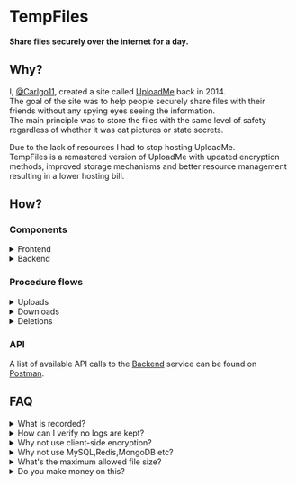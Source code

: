 # TempFiles

**Share files securely over the internet for a day.**

## Why?

I, [@Carlgo11](https://github.com/Carlgo11/), created a site called [UploadMe](https://github.com/Carlgo11/UploadMe) back in 2014.  
The goal of the site was to help people securely share files with their friends without any spying eyes seeing the information.  
The main principle was to store the files with the same level of safety regardless of whether it was cat pictures or state secrets.

Due to the lack of resources I had to stop hosting UploadMe.  
TempFiles is a remastered version of UploadMe with updated encryption methods, improved storage mechanisms and better resource management resulting in a lower hosting bill.

## How?

### Components

<details>
<summary>Frontend</summary>

[__Frontend__](https://github.com/tempfiles-download/Frontend) is responsible for the website [tempfiles.download](https://tempfiles.download). It's a static website sending form data to the backend server.  
The frontend project is meant to be hosted by a CDN like GitHub Pages as it provides the most transparency with the least operating cost.
</details>

<details>
<summary>Backend</summary>

[__Backend__](https://github.com/tempfiles-download/Backend) is responsible for the encryption/decryption and storage of files. It's built using PHP and meant to be hosted on a read-only Linux file system.  
On [api.tempfiles.download](https://api.tempfiles.download) only the directory `/tmp` which stores the uploaded files is writable (as a [tmpfs](https://en.wikipedia.org/wiki/Tmpfs)).
</details>

### Procedure flows

<details>
<summary>Uploads</summary>

1. A user uploads a file through [tempfiles.download](https://tempfiles.download) or any other file-uploading client supporting TempFiles.
1. The file is sent via TLS 1.3 to the TempFiles [backend](https://github.com/tempfiles-download/Backend) server(s).
1. The received file is allocated a unique ID (UUID) starting with the letter `D` along with a random deletion password.
1. The file is encrypted using `AES-256-GCM` and stored in a JSON-file on the server. The time of the upload is also recorded in the file.
    The stored file looks like this:
    ```JSON
    {
    "expiry": 1652131135,
    "metadata": [
        "QWZUD7uTQI2u1Y3rAszFYBo94/ExKazJCkTu0unSMRWOamh3urriFAAGag==&GoElqdPyTxrEW9Mj&vK/WA8o0ZBVGLVKvAOSVlg=="
    ],
    "delpass": "$2y$10$G2DwZtWst2L8aSM44JijFO6jp6PJpBNZMXyw9tXo2sz.6iCXthCcy",
    "content": [
        "7PBZG3JRgh8=&bqoT732sVdwN6b25&IwLe91YwjRNiVQqu7HhM8g=="
    ]
    }
    ```
    * __Expiry__ - UNIX timestamp of file upload time + 24 hours
    * __Metadata__ - File metadata such as name, type, size _(AES-256-GCM)_
    * __Delpass__ - Deletion password hash _(bCrypt)_
    * __Content__ - File content _(AES-256-GCM)_

1. The user receives the UUID of the file and the deletion password.
</details>

<details>
<summary>Downloads</summary>

1. The unique ID (UUID) and decryption password is sent to the server `d.tempfiles.download`.
1. The server finds the corresponding file of the UUID and attempts to decrypt the file.
1. Assuming the file was successfully decrypted, the file metadata and file content is transferred back to the user.
</details>

<details>
<summary>Deletions</summary>

* __Automatic:__
1. The server goes through all files each hour and checks if the upload time was more than 24 hours ago.
1. If a file is older it is purged from the file system.

* __Manual:__
1. A user sends the unique ID (UUID) and deletion password to the server `api.tempfiles.download`.
1. If a file with the UUID exists, the deletion password is compared to a stored hash of the deletion password.
1. If the sent password matches the hash, the file is purged from the file system.
1. The server sends a notice of file deletion back to the user.
</details>

### API

A list of available API calls to the [Backend](https://github.com/tempfiles-download/Backend) service can be found on [Postman](https://documenter.getpostman.com/view/TzK2bEsi).

## FAQ

<details>
<summary>What is recorded?</summary>

* Access to files are not recorded.
* Error logs record unexpected errors unless a Do-Not-Track (DNT) header isn't used by the web browser.
</details>

<details>
<summary>How can I verify no logs are kept?</summary>

* As with any other website, it's impossible for a user to verify whether or not a service keeps logs so it all falls down to trust.
* If you don't trust my storage server I recommend you host your own.
</details>

<details>
<summary>Why not use client-side encryption?</summary>

* It is possible to encrypt a file in the client browser using JavaScript but that would require everyone to use a web browser to upload files. TempFiles is designed to be compatible with common file-uploading clients like ShareX and cURL.
* If you require client-side encryption I recommend you encrypt the file yourself before uploading it.
</details>

<details>
<summary>Why not use MySQL,Redis,MongoDB etc?</summary>

* File encryption requires a lot of memory and sending a large data blob to a database also requires a lot of memory. While MySQL support is implemented it only works for very small files or very powerful servers.
Eliminating the bottlenecks of database operations means much larger files can be stored.
</details>

<details>
<summary>What's the maximum allowed file size?</summary>

* There's no set maximum file size but due to the RAM required to encrypt uploaded files there's a practical limit where the server RAM runs out and requests are dropped.
* For [tempfiles.download](https://tempfiles.download) the limit is around __500MiB__.
* If you intend on hosting your own TempFiles [Backend](https://github.com/tempfiles-download/Backend) you should expect the RAM usage to be close to 1:1 with the file size if you store files using the Linux file system and 3:1 for MySQL storage.
</details>

<details>
<summary>Do you make money on this?</summary>

__No__. This is a hobby project of mine and for the moment requires very little resources to run.  
As such I'm able to provide this service for free without any ads or other compromises to user privacy.  
I do however accept [donations](https://github.com/sponsors/Carlgo11) through GitHub which are much appreciated! :heart:
</details>
